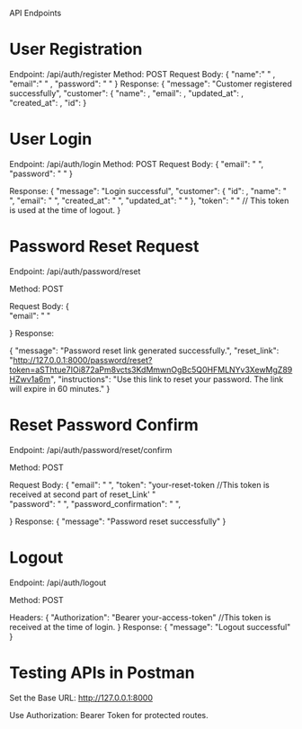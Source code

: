 API Endpoints
# User Registration
Endpoint:  /api/auth/register
Method: POST
Request Body:
{
  "name":" " ,
  "email":" " ,
  "password": " "
}
Response:
{
    "message": "Customer registered successfully",
    "customer": {
        "name": ,
        "email": ,
        "updated_at": ,
        "created_at": ,
        "id": 
    }

# User Login
Endpoint: /api/auth/login
Method: POST
Request Body:
{
  "email": " ",
  "password": " "
}

Response:
{
    "message": "Login successful",
    "customer": {
        "id": ,
        "name": " ",
        "email": " ",
        "created_at": " ",
        "updated_at": " "
    },
    "token": " "      // This token is used at the time of logout.
}

# Password Reset Request

Endpoint: /api/auth/password/reset

Method: POST

Request Body:
{   
    "email": " "
   
}
Response:

{  "message": "Password reset link generated successfully.",
    "reset_link": "http://127.0.0.1:8000/password/reset?token=aSThtue7IOi872aPm8vcts3KdMmwnOgBc5Q0HFMLNYv3XewMgZ89HZwv1a6m",
    "instructions": "Use this link to reset your password. The link will expire in 60 minutes."
}
 

# Reset Password Confirm 

Endpoint: /api/auth/password/reset/confirm

Method: POST

Request Body:
{
  "email": " ",
  "token": "your-reset-token    //This token is received at second part of reset_Link' "   
  "password": " ",
  "password_confirmation": " ",
 
}
Response:
{
    "message": "Password reset successfully"
}

# Logout

Endpoint: /api/auth/logout

Method: POST

Headers:
{
  "Authorization": "Bearer your-access-token"  //This token is received at the time of login.
}
Response:
{
  "message": "Logout successful"
}

# Testing APIs in Postman

Set the Base URL: http://127.0.0.1:8000

Use Authorization: Bearer Token for protected routes.
